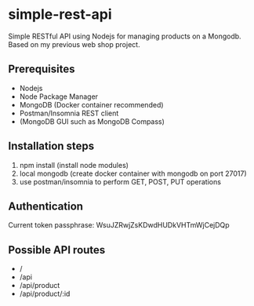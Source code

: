 # simple-rest-api
Simple RESTful API using Nodejs for managing products on a Mongodb. Based on my previous web shop project.

## Prerequisites
- Nodejs
- Node Package Manager
- MongoDB (Docker container recommended)
- Postman/Insomnia REST client
- (MongoDB GUI such as MongoDB Compass) 

## Installation steps
1. npm install (install node modules)
2. local mongodb (create docker container with mongodb on port 27017)
3. use postman/insomnia to perform GET, POST, PUT operations

## Authentication
Current token passphrase: WsuJZRwjZsKDwdHUDkVHTmWjCejDQp

## Possible API routes
- /
- /api
- /api/product
- /api/product/:id
